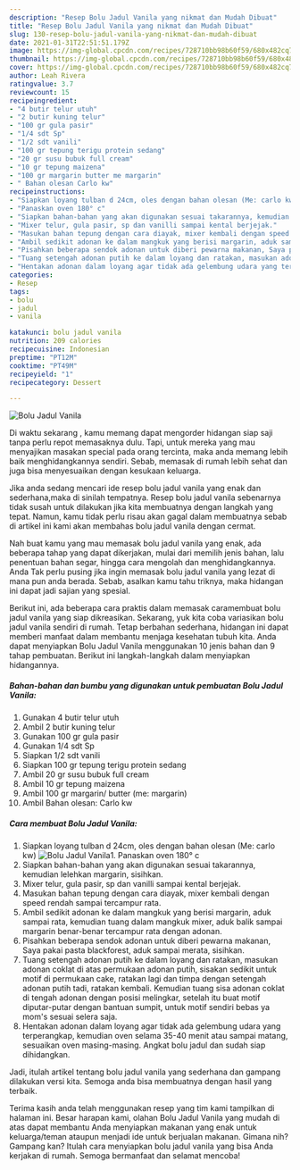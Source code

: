 ```yaml
---
description: "Resep Bolu Jadul Vanila yang nikmat dan Mudah Dibuat"
title: "Resep Bolu Jadul Vanila yang nikmat dan Mudah Dibuat"
slug: 130-resep-bolu-jadul-vanila-yang-nikmat-dan-mudah-dibuat
date: 2021-01-31T22:51:51.179Z
image: https://img-global.cpcdn.com/recipes/728710bb98b60f59/680x482cq70/bolu-jadul-vanila-foto-resep-utama.jpg
thumbnail: https://img-global.cpcdn.com/recipes/728710bb98b60f59/680x482cq70/bolu-jadul-vanila-foto-resep-utama.jpg
cover: https://img-global.cpcdn.com/recipes/728710bb98b60f59/680x482cq70/bolu-jadul-vanila-foto-resep-utama.jpg
author: Leah Rivera
ratingvalue: 3.7
reviewcount: 15
recipeingredient:
- "4 butir telur utuh"
- "2 butir kuning telur"
- "100 gr gula pasir"
- "1/4 sdt Sp"
- "1/2 sdt vanili"
- "100 gr tepung terigu protein sedang"
- "20 gr susu bubuk full cream"
- "10 gr tepung maizena"
- "100 gr margarin butter me margarin"
- " Bahan olesan Carlo kw"
recipeinstructions:
- "Siapkan loyang tulban d 24cm, oles dengan bahan olesan (Me: carlo kw)"
- "Panaskan oven 180° c"
- "Siapkan bahan-bahan yang akan digunakan sesuai takarannya, kemudian lelehkan margarin, sisihkan."
- "Mixer telur, gula pasir, sp dan vanilli sampai kental berjejak."
- "Masukan bahan tepung dengan cara diayak, mixer kembali dengan speed rendah sampai tercampur rata."
- "Ambil sedikit adonan ke dalam mangkuk yang berisi margarin, aduk sampai rata, kemudian tuang dalam mangkuk mixer, aduk balik sampai margarin benar-benar tercampur rata dengan adonan."
- "Pisahkan beberapa sendok adonan untuk diberi pewarna makanan, Saya pakai pasta blackforest, aduk sampai merata, sisihkan."
- "Tuang setengah adonan putih ke dalam loyang dan ratakan, masukan adonan coklat di atas permukaan adonan putih, sisakan sedikit untuk motif di permukaan cake, ratakan lagi dan timpa dengan setengah adonan putih tadi, ratakan kembali. Kemudian tuang sisa adonan coklat di tengah adonan dengan posisi melingkar, setelah itu buat motif diputar-putar dengan bantuan sumpit, untuk motif sendiri bebas ya mom&#39;s sesuai selera saja."
- "Hentakan adonan dalam loyang agar tidak ada gelembung udara yang terperangkap, kemudian oven selama 35-40 menit atau sampai matang, sesuaikan oven masing-masing. Angkat bolu jadul dan sudah siap dihidangkan."
categories:
- Resep
tags:
- bolu
- jadul
- vanila

katakunci: bolu jadul vanila 
nutrition: 209 calories
recipecuisine: Indonesian
preptime: "PT12M"
cooktime: "PT49M"
recipeyield: "1"
recipecategory: Dessert

---
```



![Bolu Jadul Vanila](https://img-global.cpcdn.com/recipes/728710bb98b60f59/680x482cq70/bolu-jadul-vanila-foto-resep-utama.jpg)

Di waktu  sekarang , kamu memang dapat mengorder hidangan siap saji tanpa perlu repot memasaknya dulu. Tapi, untuk mereka yang mau menyajikan masakan special pada orang tercinta, maka anda memang lebih baik menghidangkannya sendiri. Sebab, memasak di rumah lebih sehat dan juga bisa menyesuaikan dengan kesukaan keluarga.

Jika anda sedang mencari ide resep bolu jadul vanila yang enak dan sederhana,maka di sinilah tempatnya. Resep bolu jadul vanila  sebenarnya tidak susah untuk dilakukan jika kita membuatnya dengan langkah yang tepat. Namun, kamu tidak perlu risau akan gagal dalam membuatnya 
sebab di artikel ini kami akan membahas bolu jadul vanila dengan cermat.  



Nah buat kamu yang mau memasak bolu jadul vanila yang enak, ada beberapa tahap yang dapat dikerjakan, mulai dari memilih jenis bahan, lalu penentuan bahan segar, hingga cara mengolah dan menghidangkannya. Anda Tak perlu pusing jika ingin memasak bolu jadul vanila yang lezat di mana pun anda berada. Sebab, asalkan kamu  tahu triknya, maka hidangan ini dapat jadi sajian yang spesial.

Berikut ini, ada beberapa cara praktis  dalam memasak caramembuat bolu jadul vanila yang siap dikreasikan. Sekarang, yuk kita coba variasikan bolu jadul vanila sendiri di rumah. Tetap berbahan sederhana, hidangan ini dapat memberi manfaat dalam membantu menjaga kesehatan tubuh kita. Anda dapat menyiapkan Bolu Jadul Vanila menggunakan 10 jenis bahan dan 9 tahap pembuatan. Berikut ini langkah-langkah dalam menyiapkan hidangannya.

<!--inarticleads1-->

##### Bahan-bahan dan bumbu yang digunakan untuk pembuatan Bolu Jadul Vanila:

1. Gunakan 4 butir telur utuh
1. Ambil 2 butir kuning telur
1. Gunakan 100 gr gula pasir
1. Gunakan 1/4 sdt Sp
1. Siapkan 1/2 sdt vanili
1. Siapkan 100 gr tepung terigu protein sedang
1. Ambil 20 gr susu bubuk full cream
1. Ambil 10 gr tepung maizena
1. Ambil 100 gr margarin/ butter (me: margarin)
1. Ambil  Bahan olesan: Carlo kw




<!--inarticleads2-->

##### Cara membuat Bolu Jadul Vanila:

1. Siapkan loyang tulban d 24cm, oles dengan bahan olesan (Me: carlo kw)
<img src="https://img-global.cpcdn.com/steps/7a07e62efc0b15f4/160x128cq70/bolu-jadul-vanila-langkah-memasak-1-foto.jpg" alt="Bolu Jadul Vanila">1. Panaskan oven 180° c
1. Siapkan bahan-bahan yang akan digunakan sesuai takarannya, kemudian lelehkan margarin, sisihkan.
1. Mixer telur, gula pasir, sp dan vanilli sampai kental berjejak.
1. Masukan bahan tepung dengan cara diayak, mixer kembali dengan speed rendah sampai tercampur rata.
1. Ambil sedikit adonan ke dalam mangkuk yang berisi margarin, aduk sampai rata, kemudian tuang dalam mangkuk mixer, aduk balik sampai margarin benar-benar tercampur rata dengan adonan.
1. Pisahkan beberapa sendok adonan untuk diberi pewarna makanan, Saya pakai pasta blackforest, aduk sampai merata, sisihkan.
1. Tuang setengah adonan putih ke dalam loyang dan ratakan, masukan adonan coklat di atas permukaan adonan putih, sisakan sedikit untuk motif di permukaan cake, ratakan lagi dan timpa dengan setengah adonan putih tadi, ratakan kembali. Kemudian tuang sisa adonan coklat di tengah adonan dengan posisi melingkar, setelah itu buat motif diputar-putar dengan bantuan sumpit, untuk motif sendiri bebas ya mom&#39;s sesuai selera saja.
1. Hentakan adonan dalam loyang agar tidak ada gelembung udara yang terperangkap, kemudian oven selama 35-40 menit atau sampai matang, sesuaikan oven masing-masing. Angkat bolu jadul dan sudah siap dihidangkan.




Jadi, itulah artikel tentang  bolu jadul vanila  yang sederhana dan gampang dilakukan versi kita. Semoga anda bisa membuatnya dengan hasil yang terbaik. 

Terima kasih anda telah menggunakan resep yang tim kami tampilkan di halaman ini. Besar harapan kami, olahan  Bolu Jadul Vanila yang mudah di atas dapat membantu Anda menyiapkan makanan yang enak untuk keluarga/teman ataupun menjadi ide untuk berjualan makanan. Gimana nih? Gampang kan? Itulah cara menyiapkan bolu jadul vanila yang bisa Anda kerjakan di rumah. Semoga bermanfaat dan selamat mencoba!

